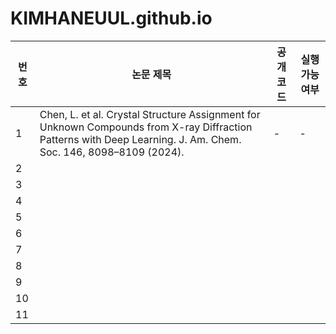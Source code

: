 # KIMHANEUUL.github.io
|번호|논문 제목|공개 코드|실행 가능 여부|
|----|----------|---------|--------------|
|1   |Chen, L. et al. Crystal Structure Assignment for Unknown Compounds from X-ray Diffraction Patterns with Deep Learning. J. Am. Chem. Soc. 146, 8098–8109 (2024).|-|-|
|2
|3
|4
|5
|6
|7
|8
|9
|10
|11
